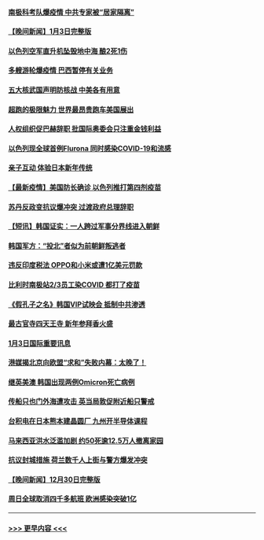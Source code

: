 #### [南极科考队爆疫情 中共专家被“居家隔离”](../pages/prog202/a103312069.md?t=01041300) 
#### [【晚间新闻】1月3日完整版](../pages/prog202/a103312038.md?t=01041300) 
#### [以色列空军直升机坠毁地中海 酿2死1伤](../pages/prog202/a103312082.md?t=01041300) 
#### [多艘游轮爆疫情 巴西暂停有关业务](../pages/prog202/a103312019.md?t=01041300) 
#### [五大核武国声明防核战 中美各有用意](../pages/prog202/a103311855.md?t=01041300) 
#### [超跑的极限魅力 世界最昂贵跑车美国展出](../pages/prog202/a103311804.md?t=01041300) 
#### [人权组织促巴赫辞职 批国际奥委会只注重金钱利益](../pages/prog202/a103311911.md?t=01041300) 
#### [以色列现全球首例Flurona 同时感染COVID-19和流感](../pages/prog202/a103311736.md?t=01041300) 
#### [亲子互动 体验日本新年传统](../pages/prog202/a103311535.md?t=01041300) 
#### [【最新疫情】美国防长确诊 以色列推打第四剂疫苗](../pages/prog202/a103311652.md?t=01041300) 
#### [苏丹反政变抗议爆冲突 过渡政府总理辞职](../pages/prog202/a103311612.md?t=01041300) 
#### [【短讯】韩国证实：一人跨过军事分界线进入朝鲜](../pages/prog202/a103311621.md?t=01041300) 
#### [韩国军方：“投北”者似为前朝鲜叛逃者](../pages/prog202/a103311417.md?t=01041300) 
#### [违反印度税法 OPPO和小米或遭1亿美元罚款](../pages/prog202/a103311397.md?t=01041300) 
#### [比利时南极站2/3员工染COVID 都打了疫苗](../pages/prog202/a103311389.md?t=01041300) 
#### [《假孔子之名》韩国VIP试映会 抵制中共渗透](../pages/prog202/a103311382.md?t=01041300) 
#### [最古官寺四天王寺 新年参拜香火盛](../pages/prog202/a103311371.md?t=01041300) 
#### [1月3日国际重要讯息](../pages/prog202/a103311345.md?t=01041300) 
#### [港媒揭北京向欧盟“求和”失败内幕：太晚了！](../pages/prog202/a103311330.md?t=01041300) 
#### [继英美澳 韩国出现两例Omicron死亡病例](../pages/prog202/a103311220.md?t=01041300) 
#### [传船只也门外海遭攻击 英当局敦促附近船只警戒](../pages/prog202/a103311310.md?t=01041300) 
#### [台积电在日本熊本建晶圆厂 九州开半导体课程](../pages/prog202/a103311303.md?t=01041300) 
#### [马来西亚洪水泛滥加剧 约50死逾12.5万人撤离家园](../pages/prog202/a103311185.md?t=01041300) 
#### [抗议封城措施 荷兰数千人上街与警方爆发冲突](../pages/prog202/a103311166.md?t=01041300) 
#### [【晚间新闻】12月30日完整版](../pages/prog202/a103307967.md?t=01041300) 
#### [周日全球取消四千多航班 欧洲感染突破1亿](../pages/prog202/a103310998.md?t=01041300) 

----
#### [ >>> 更早内容 <<< ](../indexes/prog202-earlier.md)
